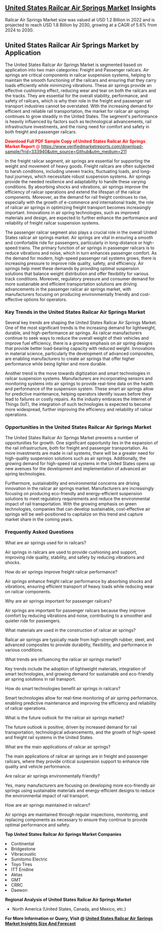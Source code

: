 <h2><a href="https://www.verifiedmarketreports.com/download-sample/?rid=333940&amp;utm_source=Github&amp;utm_medium=211" target="_blank">United States Railcar Air Springs Market</a> Insights</h2><p>Railcar Air Springs Market size was valued at USD 1.2 Billion in 2022 and is projected to reach USD 1.8 Billion by 2030, growing at a CAGR of 5.6% from 2024 to 2030.</p><p><h2>United States Railcar Air Springs Market by Application</h2><p>The United States Railcar Air Springs Market is segmented based on application into two main categories: Freight and Passenger railcars. Air springs are critical components in railcar suspension systems, helping to maintain the smooth functioning of the railcars and ensuring that they carry loads efficiently while minimizing vibrations. These air springs provide an effective cushioning effect, reducing wear and tear on both the railcars and the tracks. They are essential for the overall stability, performance, and safety of railcars, which is why their role in the freight and passenger rail transport industries cannot be overstated. With the increasing demand for efficient and reliable rail transportation, the market for railcar air springs continues to grow steadily in the United States. The segment's performance is heavily influenced by factors such as technological advancements, rail infrastructure investments, and the rising need for comfort and safety in both freight and passenger railcars. <p><span class=""><span style="color: #ff0000;"><strong>Download Full PDF Sample Copy of United States Railcar Air Springs Market Report</strong> @ </span><a href="https://www.verifiedmarketreports.com/download-sample/?rid=333940&amp;utm_source=Github&amp;utm_medium=211" target="_blank">https://www.verifiedmarketreports.com/download-sample/?rid=333940&amp;utm_source=Github&amp;utm_medium=211</a></span></p><p>In the freight railcar segment, air springs are essential for supporting the weight and movement of heavy goods. Freight railcars are often subjected to harsh conditions, including uneven tracks, fluctuating loads, and long-haul journeys, which necessitate robust suspension systems. Air springs provide the needed resilience and adaptability to handle these varying conditions. By absorbing shocks and vibrations, air springs improve the efficiency of railcar operations and extend the lifespan of the railcar components. Moreover, as the demand for rail freight continues to rise, especially with the growth of e-commerce and international trade, the role of railcar air springs in optimizing freight transport becomes increasingly important. Innovations in air spring technologies, such as improved materials and design, are expected to further enhance the performance and reliability of freight railcar suspension systems. <p>The passenger railcar segment also plays a crucial role in the overall United States railcar air springs market. Air springs are vital in ensuring a smooth and comfortable ride for passengers, particularly in long-distance or high-speed trains. The primary function of air springs in passenger railcars is to reduce vibrations and noise, which in turn enhances passenger comfort. As the demand for modern, high-speed passenger rail systems grows, there is increasing pressure to improve ride quality, safety, and efficiency. Air springs help meet these demands by providing optimal suspension solutions that balance weight distribution and offer flexibility for various track conditions. Moreover, regulatory pressure and consumer demand for more sustainable and efficient transportation solutions are driving advancements in the passenger railcar air springs market, with manufacturers focusing on producing environmentally friendly and cost-effective options for operators.<h3>Key Trends in the United States Railcar Air Springs Market</h3><p>Several key trends are shaping the United States Railcar Air Springs Market. One of the most significant trends is the increasing demand for lightweight, durable, and high-performance air springs. As railcar manufacturers continue to seek ways to reduce the overall weight of their vehicles and improve fuel efficiency, there is a growing emphasis on air spring designs that provide better load-bearing capacity with reduced weight. Innovations in material science, particularly the development of advanced composites, are enabling manufacturers to create air springs that offer higher performance while being lighter and more durable.<p>Another trend is the move towards digitization and smart technologies in railcar suspension systems. Manufacturers are incorporating sensors and monitoring systems into air springs to provide real-time data on the health and performance of the suspension system. These smart air springs allow for predictive maintenance, helping operators identify issues before they lead to failures or costly repairs. As the industry embraces the Internet of Things (IoT), the integration of such technologies is expected to become more widespread, further improving the efficiency and reliability of railcar operations.<h3>Opportunities in the United States Railcar Air Springs Market</h3><p>The United States Railcar Air Springs Market presents a number of opportunities for growth. One significant opportunity lies in the expansion of the rail infrastructure, both for freight and passenger transportation. As more investments are made in rail systems, there will be a greater need for high-quality suspension solutions such as air springs. Additionally, the growing demand for high-speed rail systems in the United States opens up new avenues for the development and implementation of advanced air spring technologies. <p>Furthermore, sustainability and environmental concerns are driving innovation in the railcar air springs market. Manufacturers are increasingly focusing on producing eco-friendly and energy-efficient suspension solutions to meet regulatory requirements and reduce the environmental impact of rail transportation. With the growing emphasis on green technologies, companies that can develop sustainable, cost-effective air springs will be well-positioned to capitalize on this trend and capture market share in the coming years.<h3>Frequently Asked Questions</h3><p>What are air springs used for in railcars?</p><p>Air springs in railcars are used to provide cushioning and support, improving ride quality, stability, and safety by reducing vibrations and shocks.</p><p>How do air springs improve freight railcar performance?</p><p>Air springs enhance freight railcar performance by absorbing shocks and vibrations, ensuring efficient transport of heavy loads while reducing wear on railcar components.</p><p>Why are air springs important for passenger railcars?</p><p>Air springs are important for passenger railcars because they improve comfort by reducing vibrations and noise, contributing to a smoother and quieter ride for passengers.</p><p>What materials are used in the construction of railcar air springs?</p><p>Railcar air springs are typically made from high-strength rubber, steel, and advanced composites to provide durability, flexibility, and performance in various conditions.</p><p>What trends are influencing the railcar air springs market?</p><p>Key trends include the adoption of lightweight materials, integration of smart technologies, and growing demand for sustainable and eco-friendly air spring solutions in rail transport.</p><p>How do smart technologies benefit air springs in railcars?</p><p>Smart technologies allow for real-time monitoring of air spring performance, enabling predictive maintenance and improving the efficiency and reliability of railcar operations.</p><p>What is the future outlook for the railcar air springs market?</p><p>The future outlook is positive, driven by increased demand for rail transportation, technological advancements, and the growth of high-speed and freight rail systems in the United States.</p><p>What are the main applications of railcar air springs?</p><p>The main applications of railcar air springs are in freight and passenger railcars, where they provide critical suspension support to enhance ride quality and vehicle performance.</p><p>Are railcar air springs environmentally friendly?</p><p>Yes, many manufacturers are focusing on developing more eco-friendly air springs using sustainable materials and energy-efficient designs to reduce the environmental impact of rail transport.</p><p>How are air springs maintained in railcars?</p><p>Air springs are maintained through regular inspections, monitoring, and replacing components as necessary to ensure they continue to provide optimal performance and safety.</p></p><p><strong>Top United States Railcar Air Springs Market Companies</strong></p><div data-test-id=""><p><li>Continental</li><li> Bridgestone</li><li> Vibracoustic</li><li> Sumitomo Electric</li><li> Toyo Tires</li><li> ITT Enidine</li><li> Aktas</li><li> GMT</li><li> CRRC</li><li> Daewon</li></p><div><strong>Regional Analysis of&nbsp;United States Railcar Air Springs Market</strong></div><ul><li dir="ltr"><p dir="ltr">North America&nbsp;(United States, Canada, and Mexico, etc.)</p></li></ul><p><strong>For More Information or Query, Visit @&nbsp;</strong><strong><a href="https://www.verifiedmarketreports.com/product/railcar-air-springs-market/?utm_source=Github&amp;utm_medium=211" target="_blank">United States Railcar Air Springs Market Insights Size And Forecast</a></strong></p></div>
